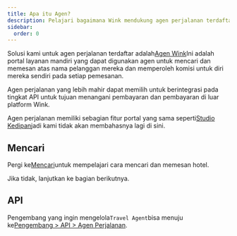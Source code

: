 ```yaml
---
title: Apa itu Agen?
description: Pelajari bagaimana Wink mendukung agen perjalanan terdaftar.
sidebar:
  order: 0
---
```

Solusi kami untuk agen perjalanan terdaftar adalah[Agen Wink](https://agent.wink.travel)Ini adalah portal layanan mandiri yang dapat digunakan agen untuk mencari dan memesan atas nama pelanggan mereka dan memperoleh komisi untuk diri mereka sendiri pada setiap pemesanan.

Agen perjalanan yang lebih mahir dapat memilih untuk berintegrasi pada tingkat API untuk tujuan menangani pembayaran dan pembayaran di luar platform Wink.

Agen perjalanan memiliki sebagian fitur portal yang sama seperti[Studio Kedipan](/studio/what-is-studio)jadi kami tidak akan membahasnya lagi di sini.

## Mencari

Pergi ke[Mencari](/studio/search)untuk mempelajari cara mencari dan memesan hotel.

Jika tidak, lanjutkan ke bagian berikutnya.

## API

Pengembang yang ingin mengelola`Travel Agent`bisa menuju ke[Pengembang > API > Agen Perjalanan](/developers/apis/#travel-agent-api).

